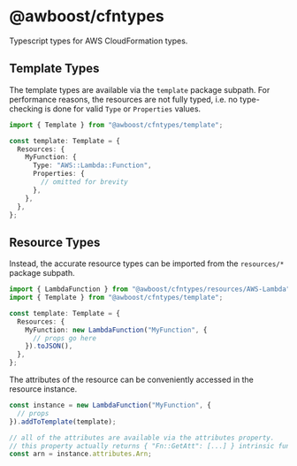# @awboost/cfntypes

Typescript types for AWS CloudFormation types.

## Template Types

The template types are available via the `template` package subpath. For performance reasons, the resources are not fully typed, i.e. no type-checking
is done for valid `Type` or `Properties` values.

```typescript
import { Template } from "@awboost/cfntypes/template";

const template: Template = {
  Resources: {
    MyFunction: {
      Type: "AWS::Lambda::Function",
      Properties: {
        // omitted for brevity
      },
    },
  },
};
```

## Resource Types

Instead, the accurate resource types can be imported from the `resources/*` package subpath.

```typescript
import { LambdaFunction } from "@awboost/cfntypes/resources/AWS-Lambda";
import { Template } from "@awboost/cfntypes/template";

const template: Template = {
  Resources: {
    MyFunction: new LambdaFunction("MyFunction", {
      // props go here
    }).toJSON(),
  },
};
```

The attributes of the resource can be conveniently accessed in the resource instance.

```typescript
const instance = new LambdaFunction("MyFunction", {
  // props
}).addToTemplate(template);

// all of the attributes are available via the attributes property.
// this property actually returns { "Fn::GetAtt": [...] } intrinsic function.
const arn = instance.attributes.Arn;
```
